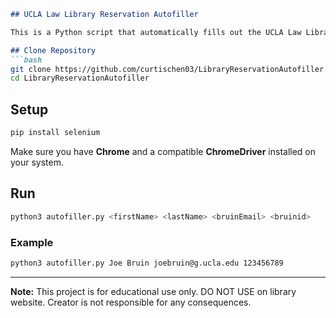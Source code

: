 ````markdown
## UCLA Law Library Reservation Autofiller

This is a Python script that automatically fills out the UCLA Law Library reservation form using Selenium.

## Clone Repository
```bash
git clone https://github.com/curtischen03/LibraryReservationAutofiller.git
cd LibraryReservationAutofiller
````

## Setup

```bash
pip install selenium
```

Make sure you have **Chrome** and a compatible **ChromeDriver** installed on your system.

## Run

```bash
python3 autofiller.py <firstName> <lastName> <bruinEmail> <bruinid>
```

### Example

```bash
python3 autofiller.py Joe Bruin joebruin@g.ucla.edu 123456789
```

---

**Note:**
This project is for educational use only. DO NOT USE on library website. Creator is not responsible for any consequences.

```
```
